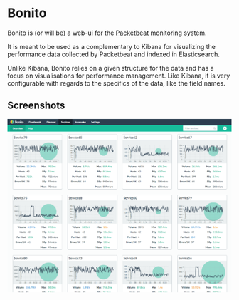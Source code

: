 # Bonito

Bonito is (or will be) a web-ui for the [Packetbeat](http://packetbeat.com)
monitoring system.

It is meant to be used as a complementary to Kibana for visualizing the
performance data collected by Packetbeat and indexed in Elasticsearch.

Unlike Kibana, Bonito relies on a given structure for the data and  has a focus
on visualisations for performance management. Like Kibana, it is very
configurable with regards to the specifics of the data, like the field names.

## Screenshots

  ![Screenshot](/screenshots/services.png?raw=true)

